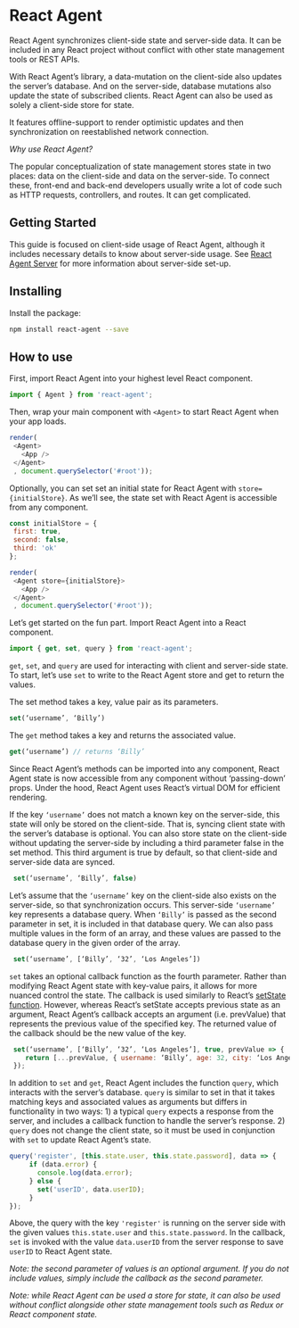 # React Agent

React Agent synchronizes client-side state and server-side data.  It can be included in any React project without conflict with other state management tools or REST APIs.

With React Agent’s library, a data-mutation on the client-side also updates the server’s database. And on the server-side, database mutations also update the state of subscribed clients. React Agent can also be used as solely a client-side store for state.

It features offline-support to render optimistic updates and then synchronization on reestablished network connection.

*Why use React Agent?*

The popular conceptualization of state management stores state in two places: data on the client-side and data on the server-side. To connect these, front-end and back-end developers usually write a lot of code such as HTTP requests, controllers, and routes. It can get complicated.

## Getting Started

This guide is focused on client-side usage of React Agent, although it includes necessary details to know about server-side usage. See [React Agent Server](https://github.com/yokyak/react-agent/tree/master/packages/react-agent-server) for more information about server-side set-up.



## Installing
Install the package:
```bash
npm install react-agent --save
```

## How to use
First, import React Agent into your highest level React component.
```javascript
import { Agent } from 'react-agent';
```

Then, wrap your main component with `<Agent>` to start React Agent when your app loads.

```javascript
render(
 <Agent>
   <App />
 </Agent>
 , document.querySelector('#root'));
 ```

Optionally, you can set set an initial state for React Agent with `store={initialStore}`.  As we’ll see, the state set with React Agent is accessible from any component.

```javascript
const initialStore = {
 first: true,
 second: false,
 third: 'ok'
};

render(
 <Agent store={initialStore}>
   <App />
 </Agent>
 , document.querySelector('#root'));
```

Let’s get started on the fun part. Import React Agent into a React component.

```javascript
import { get, set, query } from 'react-agent';
```

`get`, `set`, and `query` are used for interacting with client and server-side state.  To start, let’s use `set` to write to the React Agent store and get to return the values.

The set method takes a key, value pair as its parameters.

```javascript
set(‘username’, ‘Billy’)
```

The `get` method takes a key and returns the associated value.

```javascript
get(‘username’) // returns ‘Billy’
```

Since React Agent’s methods can be imported into any component, React Agent state is now accessible from any component without ‘passing-down’ props.  Under the hood, React Agent uses React’s virtual DOM for efficient rendering.

If the key `‘username’` does not match a known key on the server-side, this state will only be stored on the client-side. That is, syncing client state with the server’s database is optional. You can also store state on the client-side without updating the server-side by including a third parameter false in the set method. This third argument is true by default, so that client-side and server-side data are synced.

```javascript
 set(‘username’, ‘Billy’, false)
```

Let’s assume that the `‘username’` key on the client-side also exists on the server-side, so that synchronization occurs. This server-side `‘username’` key represents a database query.
When `‘Billy’` is passed as the second parameter in set, it is included in that database query. We can also pass multiple values in the form of an array, and these values are passed to the database query in the given order of the array.

```javascript
 set(‘username’, [‘Billy’, ‘32’, ‘Los Angeles’])
 ```

`set` takes an optional callback function as the fourth parameter. Rather than modifying React Agent state with key-value pairs, it allows for more nuanced control the state. The callback is used similarly to React’s [setState function](https://reactjs.org/docs/react-component.html#setstate).  However, whereas React’s setState accepts previous state as an argument, React Agent’s callback accepts an argument (i.e. prevValue) that represents the previous value of the specified key. The returned value of the callback should be the new value of the key.

```javascript
 set(‘username’, [‘Billy’, ‘32’, ‘Los Angeles’], true, prevValue => {
    return [...prevValue, { username: ‘Billy’, age: 32, city: ‘Los Angeles’ }];
 });
 ```

In addition to `set` and `get`, React Agent includes the function `query`, which interacts with the server’s database. `query` is similar to set in that it takes matching keys and associated values as arguments but differs in functionality in two ways: 1) a typical `query` expects a response from the server, and includes a callback function to handle the server’s response. 2) `query` does not change the client state, so it must be used in conjunction with `set` to update React Agent’s state.

```javascript
query('register', [this.state.user, this.state.password], data => {
     if (data.error) {
       console.log(data.error);
     } else {
       set('userID', data.userID);
     }
});
```

Above, the query with the key `'register'` is running on the server side with the given values `this.state.user`  and `this.state.password`. In the callback, `set` is invoked with the value `data.userID` from the server response to save `userID` to React Agent state.

_Note: the second parameter of values is an optional argument. If you do not include values, simply include the callback as the second parameter._

_Note: while React Agent can be used a store for state, it can also be used without conflict alongside other state management tools such as Redux or React component state._
